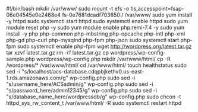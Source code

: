 #!/bin/bash
mkdir /var/www/
sudo mount -t efs -o tls,accesspoint=fsap-06e04545e0e2468e4 fs-0e7681dcadf703650:/ /var/www/
sudo yum install -y httpd 
sudo systemctl start httpd
sudo systemctl enable httpd
sudo yum module reset php -y
sudo yum module enable php:remi-7.4 -y
sudo yum install -y php php-common php-mbstring php-opcache php-intl php-xml php-gd php-curl php-mysqlnd php-fpm php-json
sudo systemctl start php-fpm
sudo systemctl enable php-fpm
wget http://wordpress.org/latest.tar.gz
tar xzvf latest.tar.gz
rm -rf latest.tar.gz
cp wordpress/wp-config-sample.php wordpress/wp-config.php
mkdir /var/www/html/
cp -R /wordpress/* /var/www/html/
cd /var/www/html/
touch healthstatus
sudo sed -i "s/localhost/acs-database.cdqpbjkethv0.us-east-1.rds.amazonaws.com/g" wp-config.php 
sudo sed -i "s/username_here/ACSadmin/g" wp-config.php 
sudo sed -i "s/password_here/admin12345/g" wp-config.php 
sudo sed -i "s/database_name_here/wordpressdb/g" wp-config.php 
sudo chcon -t httpd_sys_rw_content_t /var/www/html/ -R
sudo systemctl restart httpd
